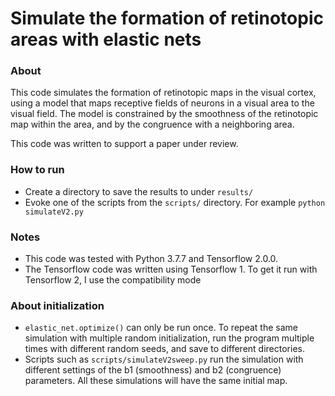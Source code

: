 # Simulate the formation of retinotopic areas with elastic nets

### About
This code simulates the formation of retinotopic maps in the visual cortex, using a model that maps receptive fields of neurons in a visual area to the visual field. The model is constrained by the smoothness of the retinotopic map within the area, and by the congruence with a neighboring area.

This code was written to support a paper under review.

### How to run
- Create a directory to save the results to under `results/`
- Evoke one of the scripts from the `scripts/` directory. For example `python simulateV2.py`

### Notes
- This code was tested with Python 3.7.7 and Tensorflow 2.0.0.
- The Tensorflow code was written using Tensorflow 1. To get it run with Tensorflow 2, I use the compatibility mode

### About initialization
- `elastic_net.optimize()` can only be run once. To repeat the same simulation with multiple random initialization, run the program multiple times with different random seeds, and save to different directories.
- Scripts such as `scripts/simulateV2sweep.py` run the simulation with different settings of the b1 (smoothness) and b2 (congruence) parameters. All these simulations will have the same initial map.
